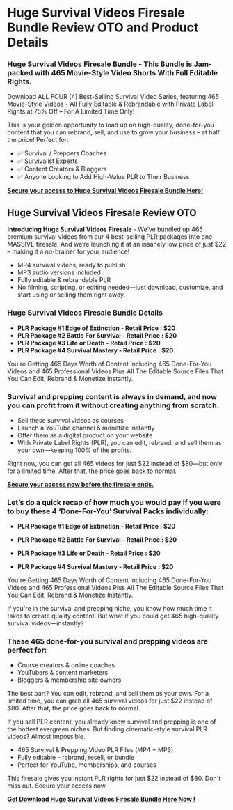 # Huge Survival Videos Firesale Bundle Review OTO and Product Details

### Huge Survival Videos Firesale Bundle - This Bundle is Jam-packed with 465 Movie-Style Video Shorts With Full Editable Rights.

Download ALL FOUR (4) Best-Selling Survival Video Series, featuring 465 Movie-Style Videos - All Fully Editable & Rebrandable with Private Label Rights at 75% Off – For A Limited Time Only!

This is your golden opportunity to load up on high-quality, done-for-you content that you can rebrand, sell, and use to grow your business – at half the price!
Perfect for:
- ✅ Survival / Preppers Coaches
- ✅ Survivalist Experts
- ✅ Content Creators & Bloggers
- ✅ Anyone Looking to Add High-Value PLR to Their Business

[**Secure your access to Huge Survival Videos Firesale Bundle Here!**](https://warriorplus.com/o2/a/b80nw66/0)


## Huge Survival Videos Firesale Review OTO

**Introducing Huge Survival Videos Firesale** - We’ve bundled up 465 premium survival videos from our 4 best-selling PLR packages into one MASSIVE firesale. And we’re launching it at an insanely low price of just $22 – making it a no-brainer for your audience!

- MP4 survival videos, ready to publish
- MP3 audio versions included
- Fully editable & rebrandable PLR
- No filming, scripting, or editing needed—just download, customize, and start using or selling them right away.

### Huge Survival Videos Firesale Bundle Details
+ **PLR Package #1 Edge of Extinction - Retail Price : $20**
+ **PLR Package #2 Battle For Survival - Retail Price : $20**
+ **PLR Package #3 Life or Death - Retail Price : $20**
+ **PLR Package #4 Survival Mastery - Retail Price : $20**

You're Getting 465 Days Worth of Content Including 465 Done-For-You Videos and 465 Professional Videos Plus All The Editable Source Files That You Can Edit, Rebrand & Monetize Instantly.

### Survival and prepping content is always in demand, and now you can profit from it without creating anything from scratch.

- Sell these survival videos as courses
- Launch a YouTube channel & monetize instantly
- Offer them as a digital product on your website
- With Private Label Rights (PLR), you can edit, rebrand, and sell them as your own—keeping 100% of the profits.

Right now, you can get all 465 videos for just $22 instead of $80—but only for a limited time. After that, the price goes back to normal.

[**Secure your access now before the firesale ends.**](https://warriorplus.com/o2/a/b80nw66/0)


### Let’s do a quick recap of how much you would pay if you were to buy these 4 ‘Done-For-You’ Survival Packs individually:

+ **PLR Package #1 Edge of Extinction - Retail Price : $20**

+ **PLR Package #2 Battle For Survival - Retail Price : $20**

+ **PLR Package #3 Life or Death - Retail Price : $20**

+ **PLR Package #4 Survival Mastery - Retail Price : $20**

You're Getting 465 Days Worth of Content Including 465 Done-For-You Videos and 465 Professional Videos Plus All The Editable Source Files That You Can Edit, Rebrand & Monetize Instantly.


If you're in the survival and prepping niche, you know how much time it takes to create quality content. But what if you could get 465 high-quality survival videos—instantly?

### These 465 done-for-you survival and prepping videos are perfect for:
- Course creators & online coaches
- YouTubers & content marketers
- Bloggers & membership site owners

The best part? You can edit, rebrand, and sell them as your own. For a limited time, you can grab all 465 survival videos for just $22 instead of $80. After that, the price goes back to normal.

If you sell PLR content, you already know survival and prepping is one of the hottest evergreen niches. But finding cinematic-style survival PLR videos? Almost impossible.
- 465 Survival & Prepping Video PLR Files (MP4 + MP3)
- Fully editable – rebrand, resell, or bundle
- Perfect for YouTube, memberships, and courses

This firesale gives you instant PLR rights for just $22 instead of $80.
Don't miss out. Secure your access now.

[**Get Download Huge Survival Videos Firesale Bundle Here Now !**](https://warriorplus.com/o2/a/b80nw66/0)

